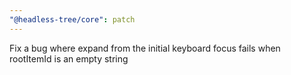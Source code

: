 ```yaml
---
"@headless-tree/core": patch
---
```


Fix a bug where expand from the initial keyboard focus fails when rootItemId is an empty string 
